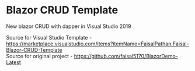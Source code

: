 # Blazor CRUD Template
New blazor CRUD with dapper in Visual Studio 2019

Source for Visual Studio Template - https://marketplace.visualstudio.com/items?itemName=FaisalPathan.Faisal-Blazor-CRUD-Template  
Source for original project - https://github.com/faisal5170/BlazorDemo-Latest  
